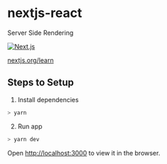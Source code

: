# nextjs-react

Server Side Rendering

[![Next.js](https://assets.zeit.co/image/upload/v1538361091/repositories/next-js/next-js.png)](https://nextjs.org)

[nextjs.org/learn](https://nextjs.org/learn)

## Steps to Setup

1. Install dependencies

```bash
> yarn
```

2. Run app

```bash
> yarn dev
```

Open <http://localhost:3000> to view it in the browser.
